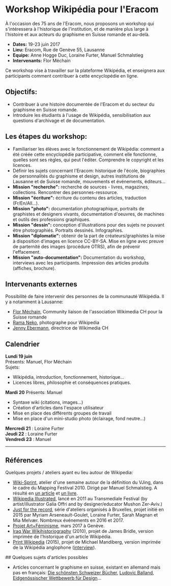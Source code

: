 # Workshop Wikipédia pour l'Eracom

À l'occasion des 75 ans de l'Eracom, nous proposons un workshop qui s'intéressera à l'historique de l'institution, et de manière plus large à l'histoire et aux acteurs du graphisme en Suisse romande et au-delà. 

* **Dates:** 19-23 juin 2017
* **Lieu:** Eracom, Rue de Genève 55, Lausanne
* **Equipe:** Anne Hogge Duc, Loraine Furter, Manuel Schmalstieg
* **Intervenants:** Flor Méchain

Ce workshop vise à travailler sur la plateforme Wikipédia, et enseignera aux participants comment contribuer à cette encyclopédie en ligne.

## Objectifs:

* Contribuer à une histoire documentée de l'Eracom et du secteur du graphisme en Suisse romande. 
* Introduire les étudiants à l'usage de Wikipédia, sensibilisation aux questions d'archivage et de documentation. 

## Les étapes du workshop:

* Familiariser les élèves avec le fonctionnement de Wikipédia: comment a été créée cette encyclopédie participative, comment elle fonctionne, quelles sont ses règles, qui peut l'éditer. Comprendre le copyright et les licences.
* Définir les sujets concernant l'Eracom: historique de l'école, biographies de personnalités du graphisme et design, autres institutions de Lausanne et de Suisse romande, mouvements et événements, éditeurs...
* **Mission "recherche":** recherche de sources - livres, magazines, collections. Rencontrer des personnes-ressource.
* **Mission "écriture":** écriture du contenu des articles, traduction (Fr/En/All...).
* **Mission "photo":** documentation photographique, portraits de graphistes et designers vivants, documentation d'oeuvres, de machines et outils des professions graphiques.
* **Mission "dessin":** conception d'illustrations pour des sujets ne pouvant être photographiés. Portraits dessinés. Infographies.
* **Mission "diplomatie":** obtenir de la part de créateurs/graphistes la mise à disposition d'images en licence CC-BY-SA. Mise en ligne avec preuve de parternité des images (procédure OTRS), afin de prévenir l'effacement.
* **Mission "auto-documentation":** Documentation du workshop, interviews avec les participants. Impression des articles produits (affiches, brochure).


## Intervenants externes

Possibilité de faire intervenir des personnes de la communauté Wikipédia. Il y a notamment à Lausanne: 

* [Flor Méchain](https://fr.wikipedia.org/wiki/Utilisateur:Flor_WMCH), Community liaison de l'association Wikimedia CH pour la Suisse romande
* [Rama Neko](https://commons.wikimedia.org/wiki/User:Rama), photographe pour Wikipedia
* [Jenny Ebermann](https://meta.wikimedia.org/wiki/User:Jeeb1207), directrice de Wikimedia CH

## Calendrier

**Lundi 19 juin**  
Présents: Manuel, Flor Méchain  
Sujets: 

* Wikipédia, introduction, fonctionnement, historique...  
* Licences libres, philosophie et conséquences pratiques.

**Mardi 20**
Présents: Manuel

* Syntaxe wiki (citations, images...)
* Création d'articles dans l'espace utilisateur
* Mise en place des différents groupes de travail
* Mise en place d'un mini-studio photo (éclairage, fond neutre...)

**Mercredi 21** : Loraine Furter  
**Jeudi 22** : Loraine Furter  
**Vendredi 23** : Manuel

***

## Références

Quelques projets / ateliers ayant eu lieu autour de Wikipedia:

* [Wiki-Sprint](https://wiki-sprint.ch/), atelier d'une semaine autour de la définition du VJing, dans le cadre du Mapping Festival 2010. Dirigé par Manuel Schmalstieg. A résulté en [un article](https://en.wikipedia.org/wiki/VJing) et [un livre](https://greyscalepress.com/2010/books/vjing/).
* [Wikipedia Illustrated](http://www.wikipediaillustrated.org/about), lancé en 2011 au Transmediale Festival (by artist/illustrator Galia Offri and by designer/educator Mushon Zer-Aviv.)
* [Just for the record](http://justfortherecord.space/), série d'ateliers organisés à Bruxelles, projet initié en 2015 par Myriam Arseneault-Goulet, Loraine Furter, Sarah Magnan et Mia Melvær. Nombreux événements en 2016 et 2017.
* [Projet Art+Féminisme](https://fr.wikipedia.org/wiki/Projet:Art%2BF%C3%A9minisme/2017/Gen%C3%A8ve), mars 2017 à Genève.
* [Iraq War Wikihistoriography](http://booktwo.org/notebook/wikipedia-historiography/) (2010), projet de James Bridle, version imprimée de l'historique d'un article Wikipédia.
* [Print Wikipedia](http://www.mandiberg.com/print-wikipedia/) (2015), projet de Michael Mandiberg, version imprimée de la Wikipédia anglophone ([interview](http://www.artnews.com/2015/06/24/from-aaaaa-to-zzzap-michael-mandiberg-on-his-plan-to-print-wikipedia/)).

## Quelques sujets d'articles possibles

* Articles concernant le graphisme en suisse, existant en allemand mais pas en français: [Die schönsten Schweizer Bücher](https://de.wikipedia.org/wiki/Die_sch%C3%B6nsten_Schweizer_B%C3%BCcher), [Ludovic Balland](https://de.wikipedia.org/wiki/Ludovic_Balland), [Eidgenössischer Wettbewerb für Design](https://de.wikipedia.org/wiki/Eidgen%C3%B6ssischer_Wettbewerb_f%C3%BCr_Design)...
